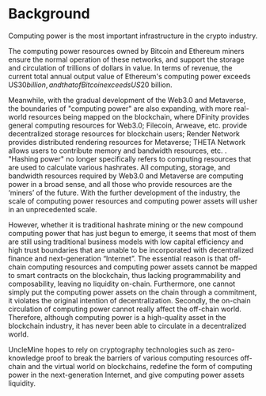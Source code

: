 # Background

Computing power is the most important infrastructure in the crypto industry.

The computing power resources owned by Bitcoin and Ethereum miners ensure the normal operation of these networks, and support the storage and circulation of trillions of dollars in value. In terms of revenue, the current total annual output value of Ethereum's computing power exceeds US$30 billion, and that of Bitcoin exceeds US$20 billion.

Meanwhile, with the gradual development of the Web3.0 and Metaverse, the boundaries of "computing power" are also expanding, with more real-world resources being mapped on the blockchain, where DFinity provides general computing resources for Web3.0; Filecoin, Arweave, etc. provide decentralized storage resources for blockchain users; Render Network provides distributed rendering resources for Metaverse; THETA Network allows users to contribute memory and bandwidth resources, etc. . "Hashing power" no longer specifically refers to computing resources that are used to calculate various hashrates. All computing, storage, and bandwidth resources required by Web3.0 and Metaverse are computing power in a broad sense, and all those who provide resources are the ‘miners’ of the future. With the further development of the industry, the scale of computing power resources and computing power assets will usher in an unprecedented scale.

However, whether it is traditional hashrate mining or the new compound computing power that has just begun to emerge, it seems that most of them are still using traditional business models with low capital efficiency and high trust boundaries that are unable to be incorporated with decentralized finance and next-generation “Internet”. The essential reason is that off-chain computing resources and computing power assets cannot be mapped to smart contracts on the blockchain, thus lacking programmability and composability, leaving no liquidity on-chain. Furthermore, one cannot simply put the computing power assets on the chain through a commitment, it violates the original intention of decentralization. Secondly, the on-chain circulation of computing power cannot really affect the off-chain world. Therefore, although computing power is a high-quality asset in the blockchain industry, it has never been able to circulate in a decentralized world.

UncleMine hopes to rely on cryptography technologies such as zero-knowledge proof to break the barriers of various computing resources off-chain and the virtual world on blockchains, redefine the form of computing power in the next-generation Internet, and give computing power assets liquidity.
